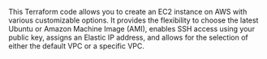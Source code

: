 This Terraform code allows you to create an EC2 instance on AWS with various customizable options. It provides the flexibility to choose the latest Ubuntu or Amazon Machine Image (AMI), enables SSH access using your public key, assigns an Elastic IP address, and allows for the selection of either the default VPC or a specific VPC.

